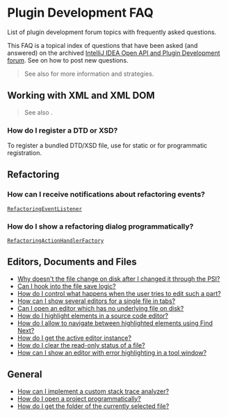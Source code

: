 <!-- Copyright 2000-2025 JetBrains s.r.o. and contributors. Use of this source code is governed by the Apache 2.0 license. -->

# Plugin Development FAQ

<link-summary>List of plugin development forum topics with frequently asked questions.</link-summary>

This FAQ is a topical index of questions that have been asked (and answered) on the archived
[IntelliJ IDEA Open API and Plugin Development forum](https://intellij-support.jetbrains.com/hc/en-us/community/topics/200366979-IntelliJ-IDEA-Open-API-and-Plugin-Development).
See [](getting_help.topic#problems-with-code-support-issues) on how to post new questions.

> See also [](explore_api.md) for more information and strategies.
>

## Working with XML and XML DOM

> See also [](xml_dom_api.md).

### How do I register a DTD or XSD?

To register a bundled DTD/XSD file, use <include from="snippets.topic" element-id="ep"><var name="ep" value="com.intellij.standardResource"/></include>
for static
or <include from="snippets.topic" element-id="ep"><var name="ep" value="com.intellij.standardResourceProvider"/></include>
for programmatic registration.

## Refactoring

### How can I receive notifications about refactoring events?

[`RefactoringEventListener`](%gh-ic%/platform/refactoring/src/com/intellij/refactoring/listeners/RefactoringEventListener.java)

### How do I show a refactoring dialog programmatically?

[`RefactoringActionHandlerFactory`](%gh-ic%/platform/lang-api/src/com/intellij/refactoring/RefactoringActionHandlerFactory.java)

## Editors, Documents and Files

* [Why doesn't the file change on disk after I changed it through the PSI?](https://intellij-support.jetbrains.com/hc/en-us/community/posts/206791625-Action-doesn-t-see-changes-in-xml-file)
* [Can I hook into the file save logic?](https://intellij-support.jetbrains.com/hc/en-us/community/posts/206790685-Can-you-tie-into-the-file-save-logic-)
* [How do I control what happens when the user tries to edit such a part?](https://intellij-support.jetbrains.com/hc/en-us/community/posts/206791375-Using-locked-regions)
* [How can I show several editors for a single file in tabs?](https://intellij-support.jetbrains.com/hc/en-us/community/posts/206795495-Alternative-Editors-ala-HTML-Preview)
* [Can I open an editor which has no underlying file on disk?](https://intellij-support.jetbrains.com/hc/en-us/community/posts/206135449-Create-an-Editor-for-a-non-physical-file)
* [How do I highlight elements in a source code editor?](https://intellij-support.jetbrains.com/hc/en-us/community/posts/206143909-MarkupModel-navigate-highlighted-elements)
* [How do I allow to navigate between highlighted elements using Find Next?](https://intellij-support.jetbrains.com/hc/en-us/community/posts/206143879-HighlightManager-how-to-enable-F3-functionality)
* [How do I get the active editor instance?](https://intellij-support.jetbrains.com/hc/en-us/community/posts/206141119-how-to-get-the-Editor-from-PsiElement-)
* [How do I clear the read-only status of a file?](https://intellij-support.jetbrains.com/hc/en-us/community/posts/206142039-Clear-read-only-status)
* [How can I show an editor with error highlighting in a tool window?](https://intellij-support.jetbrains.com/hc/en-us/community/posts/206146679-Error-highlighting-in-Editors)

## General

* [How can I implement a custom stack trace analyzer?](https://intellij-support.jetbrains.com/hc/en-us/community/posts/206142959-Stack-Analyzer-extension)
* [How do I open a project programmatically?](https://intellij-support.jetbrains.com/hc/en-us/community/posts/206146969-how-to-open-a-project-)
* [How do I get the folder of the currently selected file?](https://intellij-support.jetbrains.com/hc/en-us/community/posts/206121889-How-to-get-the-folder-of-currenctly-selected-file)
